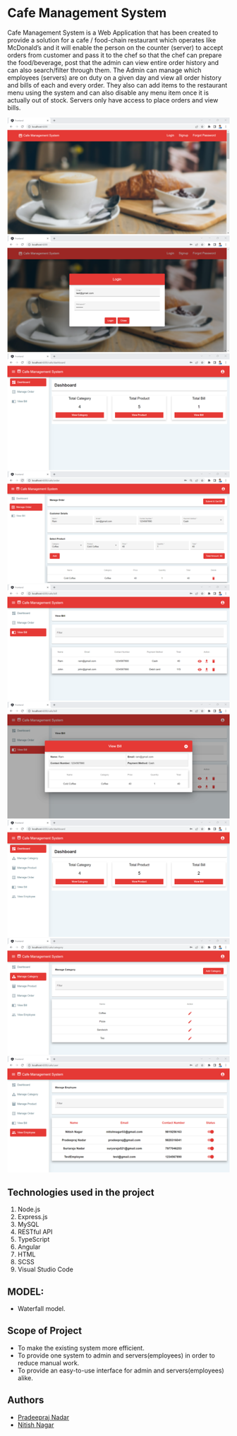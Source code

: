 # Cafe Management System

Cafe Management System is a Web Application that has been created to provide a solution for a cafe / food-chain restaurant which operates like McDonald’s and it will enable the person on the counter (server) to accept orders from customer and pass it to the chef so that the chef can prepare the food/beverage, post that the admin can view entire order history and can also search/filter through them. The Admin can manage which employees (servers) are on duty on a given day and view all order history and bills of each and every order. They also can add items to the restaurant menu using the system and can also disable any menu item once it is actually out of stock. Servers only have access to place orders and view bills.

![](website-images/website-Homepage.png)
![](website-images/website-LoginPage.png)
![](website-images/website-EmployeeDashboard.png)
![](website-images/website-manage-order.png)
![](website-images/website-viewbill.png)
![](website-images/website-bill-overview.png)
![](website-images/website-AdminDashboard.png)
![](website-images/website-manage-category.png)
![](website-images/website-manage-employee.png)

## Technologies used in the project

1. Node.js
2. Express.js
3. MySQL
4. RESTful API
5. TypeScript
6. Angular
7. HTML
8. SCSS
9. Visual Studio Code 

## MODEL:

* Waterfall model.

## Scope of Project

* To make the existing system more efficient.
* To provide one system to admin and servers(employees) in order to reduce manual work.
* To provide an easy-to-use interface for admin and servers(employees) alike. 

## Authors

- [Pradeepraj Nadar](https://github.com/Pradeepraj21/)
- [Nitish Nagar](https://github.com/nitish-nagar/)
